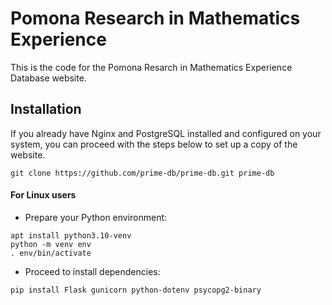Pomona Research in Mathematics Experience
==============

This is the code for the Pomona Resarch in Mathematics Experience Database website.

Installation
-----------

If you already have Nginx and PostgreSQL installed and configured on your system, you can proceed with the steps below to set up a copy of the website.

```{sh}
git clone https://github.com/prime-db/prime-db.git prime-db
```

#### For Linux users

 * Prepare your Python environment:

```{sh}
apt install python3.10-venv
python -m venv env
. env/bin/activate
```

 * Proceed to install dependencies:

```{sh}
pip install Flask gunicorn python-dotenv psycopg2-binary
```


